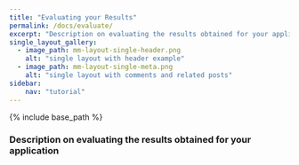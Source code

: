 ```yaml
---
title: "Evaluating your Results"
permalink: /docs/evaluate/
excerpt: "Description on evaluating the results obtained for your application"
single_layout_gallery:
  - image_path: mm-layout-single-header.png
    alt: "single layout with header example"
  - image_path: mm-layout-single-meta.png
    alt: "single layout with comments and related posts"
sidebar:
    nav: "tutorial" 
---
```


{% include base_path %}
### Description on evaluating the results obtained for your application
